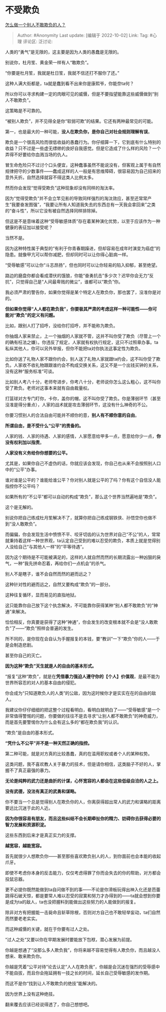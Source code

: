 # 不受欺负
[怎么做一个别人不敢欺负的人？](https://www.zhihu.com/question/431416943/answer/2697791044)

> Author: #Anonymity
> Last update: [编辑于 2022-10-02]
> Link:
> Tag: #心理
> 评论区:
> 泛讨论:

人类的“勇气”是无限的，这主要是因为人类的愚蠢是无限的。

别说你，杜月笙、黄金荣一样有人“敢欺负”。

“你要是杜月笙，我就是杜日笙，我就不信还打不服你了还。”

这种人满大街都是，ta就是蠢到看不出来你是康熙爷，你能奈ta何？

所以你可以寻求构建一定的肉眼可见的威慑，但是不要指望能靠这些威慑做到“别人不敢欺负”。

这策略是不可靠的。

“被别人欺负”，并不见得全是你“软弱可欺”的结果。它还有两种最常见的可能。

第一，也是最大的一种可能，**没人在欺负你，是你自己对社会规则理解有误**。

欺负是一个很高风险而很低收益的愚蠢行为。你仔细算一下，它到底有什么特别的收益？只不过是一些虚无缥缈的良好自我感觉。但是它造成了什么样的风险？一个弄得不好要给你血溅当场的仇人。

冒生命危险只不过讨个口头便宜，这种蠢事虽然不能说没有，但客观上属于有自然规律把守的少数事件——蠢成这样的人一般是有思维障碍，很容易因为自己招来的意外夭折。自然选择就容不得这类人比例太多。

然而你会发现“觉得受欺负”这种现象却没有同样的淘汰率。

因为“觉得受欺负”并不会立竿见影的导致同样强烈的淘汰效应，甚至还常常产生“我要奋发图强”，“我要让所有人知道我失去的东西总有一天我会拿回来”之类的“奋斗性”，所以它没有被自然选择同样排除掉。

但这是不是意味着这种“受辱敏感体质”存在着某种演化优势，以至于应该作为一种健康的表征加以接受呢？

当然不是。

因为这种特性属于典型的“有利于你青春期躁进，但却容易在成年时演变为癌症”的隐患。就像甲亢可以帮你减肥，但却同时可以让你得心脏病一样。

“受辱敏感”可以让你“斗志昂扬”，但也同时可以让你轻易的陷入抑郁，甚至绝望。

路边的磨盘你都会看成潜伏的饿狼，你能“奋勇抗击”多少次？迟早你会无力“反抗”，只觉得自己是“人间最卑贱的微尘”，谁都可以“欺负”你。

我必须严肃的警告你，如果你觉得是某个特定人在欺负你，那也罢了，没准你是对的。

**但如果你觉得“人人都在欺负我”，你要极其严肃的考虑这样一种可能性——你可能对“欺负”的定义有问题。**

比如，跟别人打了招呼，没给你打招呼，并不能称为欺负。

你抽烟人家来禁止，上一个抽烟的人家就不管，这并不叫你受了欺负（尽管上一个的确有枉法之嫌）。你违反了规定，人家就有权执行规定，这只不过照章办事。ta私纵其他人，你可以另外举报，但你不能把ta对你执法这事定性为欺负。

比如你送了礼物人家不跟你约会，别人送了礼物人家就跟ta约会，这不叫你受了欺负。人家收不收礼物跟跟谁约会不构成交换关系，这又不是一个出钱买钟的关系，没有这种“服务标准“可谈。

比如别人考八十分，老师夸进步，你考八十分，老师说你怎么这么粗心，这不叫你受了欺负。老师对这事本来就有自由裁量权。

打篮球对方专门盯你，卡你，盖你的帽，这不叫你受了欺负。你是薄弱环节（甚至没准是得分重点），人家的战术就是攻击薄弱环节，这没有什么神奇的不公。

你要习惯别人的合法自由可能并不顺你的意，**别人有不顺你意的自由**。

**所谓自由，是不受什么“公平”的责备的。**

人家的钱、人家的待遇、人家的感情，人家愿意给甲多一点，愿意给你少一点，**你没有权利加以指责**。

**人家没有义务给你你想要的公平。**

尤其是，如果你自己不虚伪的话，你就应该会发现，你自己也从来不会按照别人口中的“公平”办事。

谁对谁是公平的？谁能给谁公平？你对别人就是公平的了吗？你有这个自信没人能指控你不公平吗？

如果所有的“不公平”都可以自动的构成“欺负”，那么这个世界当然遍地是“欺负”。

这个是无解的。

别说你把自己练成杜月笙解决不了，就算你把自己练成钢铁侠、孙悟空你也做不到“没人敢欺负”。

而偏偏，你会发现生活中愤愤不平、咬牙切齿的认为世界对自己“不公”的人，常常就秉持着这样一种世界观，ta认定自己受到的难以忍受的欺负，本质上就是觉得别人没给自己“与其他人一样”的“平等待遇”。

因为这个期待是不可能被满足的，这样的人就自然而然的长期流露出一种凶狠的戾气，一种“我先拼命忍着，再给你们一点机会”的杀气。

别人不是瞎子，谁不会自然而然的避而远之？

这种针对性的避而远之，自然又要构成“欺负”的一部分。

这种往复循环，显而易见的直指地狱。

这只能靠你自己放下这个执念解决，不可能靠你获得某种“别人都不敢欺负”的“神通”来解决。

恰恰相反，你真要是获得了这种“神通”，你会发生的改变根本就不会是“没人敢欺负”了——“欺负”照样会普遍的发生。

所不同的，是你现在会自认为手握报复的本钱，要“教训”一下“欺负”你的人——于是会制造悲剧。

甚至你自己的灭亡。

**因为这种“欺负”天生就是人的自由的基本形式。**

“报复”这种“欺负”，就是在**凭借暴力强迫人遵守你的【个人】价值观**，是最不能为世界所容忍的对人的基本自由的侵犯。

你会成为“只知道欺负人的人类”的公敌，因为这时候你才是实实在在的自由的敌人。

我建议你仔仔细细的把这整个过程看明白，看明白就明白了——“受辱敏感”是一个非常值得警惕的问题，你要做的往往不是去寻求“让别人都不敢欺负”的神奇威力，而是首先要警惕你为什么会有这么多的“都在欺负我”的认识。

“欺负”是自由的基本形式。

**“凭什么不公平”并不是一种天然正确的指控。**

第二种可能，就是对方真的比较愚蠢，真的在滥用职权或者个人的某种权势。

这类问题，我不喜欢教人关于暴力的技术，但是请你相信，这类脑子不好的人，掌握不了真正最强的暴力。

**无论是纯粹的武力还是曲折的计谋，心怀宽容的人都会在这些低级自洽的人之上。**

**没有武德，没法有真正的武勇和谋略。**

你不要当一个总是觉得别人在欺负你的人，你离获得超出常人的武力和谋略的距离要远比沉迷于此的人近。

**因为你很容易有朋友，而且这些纠结不会长期牵扯你的精力、妨碍你去获得必要的智力发展和资源积淀。**

这些东西到后来才是真正实力的支撑。

**越宽容，越能宽容。**

首先就很少人想欺负你——甚至那些喜欢欺负别人的人，到你面前也会本能的收起爪牙。

即使不考虑你本身的反击能力，仅仅考虑得罪了你而会失去的你的帮助，对方都会投鼠忌器。

更不必提你既然能做到ta自问做不到的事——不论是你滑板玩得出神入化还是芭蕾跳得石破天惊，都是要常人难以忍受的寂寞和努力才办得到的——ta就会想到你要是成为ta的敌人，ta也没把握料到能做出这些努力的人能做到的报复。

除非对方有把握能一击毙命且斩草除根，否则对方自己也不敢轻举妄动，ta们自然而然要老老实实。

而这种威慑的关键，就在于你要有过人之处。

“过人之处“又要以你在早期发展时要能放下包袱，潜心发展为前提。

你越是想通了“没那么多人欺负我”，你将来越不容易觉得有人欺负你，而且越没人想来、敢来欺负你。

你越是凭着“公平对待”论去认定“人人在欺负我”，你越是会沉迷在强烈的受辱感中不能自拔，而且你会拖延拥有一技之长的时间，延长自己受辱敏感的发作期。

而这不是你“找到让人不敢欺负的绝技”能解决的。

因为世界上没有这种绝技。

翻来覆去应该已经说得透了，你自己想想吧。
